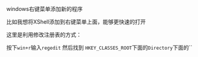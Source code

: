 
windows右键菜单添加新的程序

<!--more-->

比如我想将XShell添加到右键菜单上面，能够更快速的打开

这里是利用修改注册表的方式：

按下`win+r`输入`regedit`
然后找到
`HKEY_CLASSES_ROOT`下面的`Directory`下面的``